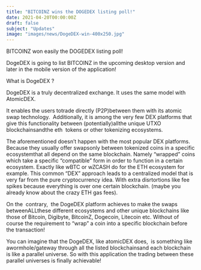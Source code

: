 ```yaml
---
title: "BITCOINZ wins the DOGEDEX listing poll!"
date: 2021-04-20T00:00:00Z
draft: false
subject: "Updates"
image: "images/news/DogeDEX-win-400x250.jpg"
---
```


BITCOINZ won easily the DOGEDEX listing poll!

DogeDEX is going to list BITCOINZ in the upcoming desktop version and later in the mobile version of the application!

What is DogeDEX ?

DogeDEX is a truly decentralized exchange. It uses the same model with AtomicDEX.

It enables the users totrade directly (P2P)between them with its atomic swap technology.  Additionally, it is among the very few DEX platforms that give this functionality between (potentially)allthe unique UTXO blockchainsandthe eth  tokens or other tokenizing ecosystems.

The aforementioned doesn’t happen with the most popular DEX platforms. Because they usually offer swapsonly between tokenized coins in a specific ecosystemthat all depend on the same blockchain. Namely “wrapped” coins which take a specific “compatible” form in order to function in a certain ecosystem. Exactly like wBTC or wZCASH do for the ETH ecosystem for example. This common “DEX” approach leads to a centralized model that is very far from the pure cryptocurrency idea. With extra disrtortions like fee spikes because everything is over one certain blockchain. (maybe you already know about the crazy ETH gas fees).

On the  contrary,  the DogeDEX platform achieves to make the swaps betweenALLthese different ecosystems and other unique blockchains like those of Bitcoin, Digibyte, BitcoinZ, Dogecoin, Litecoin etc. Without of course the requirement to “wrap” a coin into a specific blockchain before the transaction!

You can imagine that the DogeDEX, like atomicDEX does,  is something like awormhole/gateway through all the listed blockchainsand each blockchain is like a parallel universe. So with this application the trading between these parallel universes is finally achievable!
